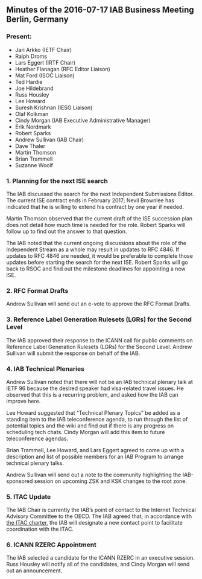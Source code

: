 
Minutes of the 2016-07-17 IAB Business Meeting
Berlin, Germany
--------------------------------------------------------------


### Present:


* Jari Arkko (IETF Chair)
* Ralph Droms
* Lars Eggert (IRTF Chair)
* Heather Flanagan (RFC Editor Liaison)
* Mat Ford (ISOC Liaison)
* Ted Hardie
* Joe Hildebrand
* Russ Housley
* Lee Howard
* Suresh Krishnan (IESG Liaison)
* Olaf Kolkman
* Cindy Morgan (IAB Executive Administrative Manager)
* Erik Nordmark
* Robert Sparks
* Andrew Sullivan (IAB Chair)
* Dave Thaler
* Martin Thomson
* Brian Trammell
* Suzanne Woolf


### 1. Planning for the next ISE search


The IAB discussed the search for the next Independent Submissions Editor. The current ISE contract ends in February 2017; Nevil Brownlee has indicated that he is willing to extend his contract by one year if needed.


Martin Thomson observed that the current draft of the ISE succession plan does not detail how much time is needed for the role. Robert Sparks will follow up to find out the answer to that question.


The IAB noted that the current ongoing discussions about the role of the Independent Stream as a whole may result in updates to RFC 4846. If updates to RFC 4846 are needed, it would be preferable to complete those updates before starting the search for the next ISE. Robert Sparks will go back to RSOC and find out the milestone deadlines for appointing a new ISE.


### 2. RFC Format Drafts


Andrew Sullivan will send out an e-vote to approve the RFC Format Drafts.


### 3. Reference Label Generation Rulesets (LGRs) for the Second Level


The IAB approved their response to the ICANN call for public comments on Reference Label Generation Rulesets (LGRs) for the Second Level. Andrew Sullivan will submit the response on behalf of the IAB.


### 4. IAB Technical Plenaries


Andrew Sullivan noted that there will not be an IAB technical plenary talk at IETF 96 because the desired speaker had visa-related travel issues. He observed that this is a recurring problem, and asked how the IAB can improve here.


Lee Howard suggested that “Technical Plenary Topics” be added as a standing item to the IAB teleconference agenda, to run through the list of potential topics and the wiki and find out if there is any progress on scheduling tech chats. Cindy Morgan will add this item to future teleconference agendas.


Brian Trammell, Lee Howard, and Lars Eggert agreed to come up with a description and list of possible members for an IAB Program to arrange technical plenary talks.


Andrew Sullivan will send out a note to the community highlighting the IAB-sponsored session on upcoming ZSK and KSK changes to the root zone.


### 5. ITAC Update


The IAB Chair is currently the IAB’s point of contact to the Internet Technical Advisory Committee to the OECD. The IAB agreed that, in accordance with [the ITAC charter](https://www.internetsociety.org/sites/default/files/itac-charter1.pdf), the IAB will designate a new contact point to facilitate coordination with the ITAC.


### 6. ICANN RZERC Appointment


The IAB selected a candidate for the ICANN RZERC in an executive session. Russ Housley will notify all of the candidates, and Cindy Morgan will send out an announcement.


